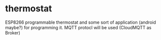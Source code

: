 # thermostat
ESP8266 programmable thermostat and some sort of application (android maybe?) for programming it. MQTT protocl will be used (CloudMQTT as Broker)
